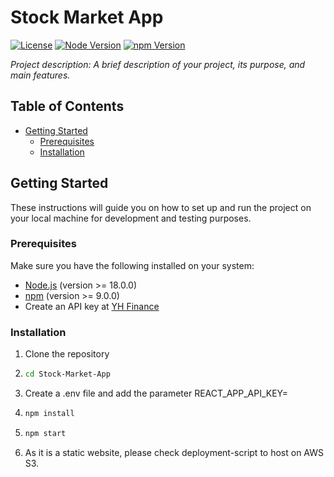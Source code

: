 # Stock Market App

[![License](https://img.shields.io/badge/License-MIT-green.svg)](https://opensource.org/licenses/MIT)
[![Node Version](https://img.shields.io/badge/node-%3E%3D%2018.0.0-brightgreen)](https://nodejs.org/en/)
[![npm Version](https://img.shields.io/badge/npm-%3E%3D%209.0.0-blue)](https://www.npmjs.com/)

_Project description: A brief description of your project, its purpose, and main features._

## Table of Contents

- [Getting Started](#getting-started)
  - [Prerequisites](#prerequisites)
  - [Installation](#installation)

## Getting Started

These instructions will guide you on how to set up and run the project on your local machine for development and testing purposes.

### Prerequisites

Make sure you have the following installed on your system:

- [Node.js](https://nodejs.org/en/download/) (version >= 18.0.0)
- [npm](https://www.npmjs.com/get-npm) (version >= 9.0.0)
- Create an API key at [YH Finance](https://www.financeapi.net/dashboard)

### Installation

1. Clone the repository

2. ```sh 
   cd Stock-Market-App
   ```
3. Create a .env file and add the parameter REACT_APP_API_KEY=<Your API KEY>
  
4. ```sh 
   npm install
   ```
  
5. ```sh 
   npm start
   ```
  
6. As it is a static website, please check deployment-script to host on AWS S3. 


